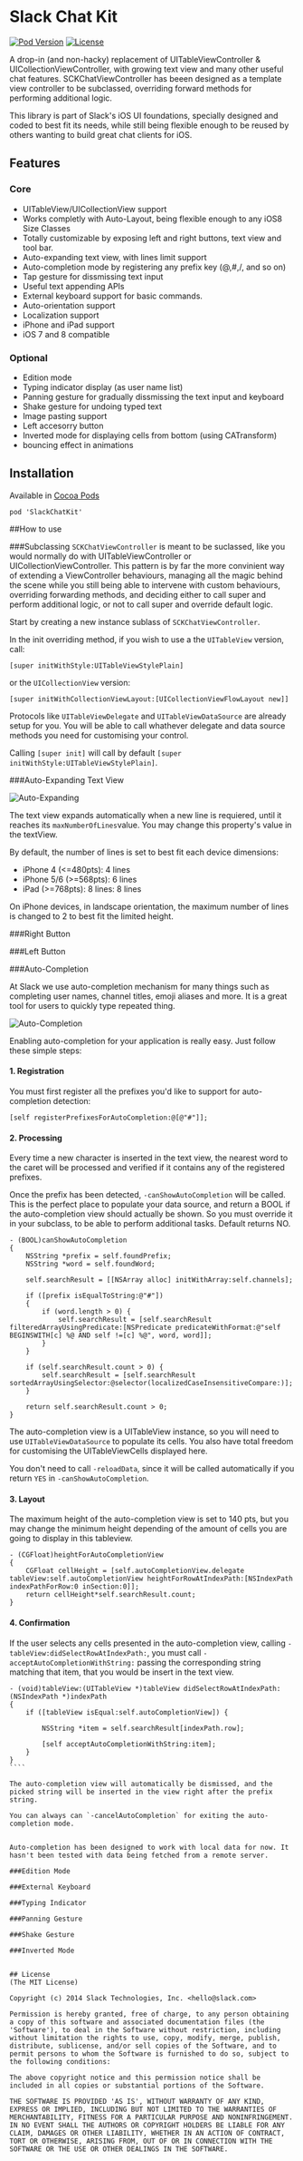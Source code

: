 Slack Chat Kit
=============================================
[![Pod Version](http://img.shields.io/cocoapods/v/SlackChatKit.svg)](https://cocoadocs.org/docsets/SlackChatKit)
[![License](http://img.shields.io/badge/license-MIT-blue.svg)](http://opensource.org/licenses/MIT)

A drop-in (and non-hacky) replacement of UITableViewController & UICollectionViewController, with growing text view and many other useful chat features. SCKChatViewController has beeen designed as a template view controller to be subclassed, overriding forward methods for performing additional logic.

This library is part of Slack's iOS UI foundations, specially designed and coded to best fit its needs, while still being flexible enough to be reused by others wanting to build great chat clients for iOS.

## Features

### Core
- UITableView/UICollectionView support
- Works completly with Auto-Layout, being flexible enough to any iOS8 Size Classes
- Totally customizable by exposing left and right buttons, text view and tool bar.
- Auto-expanding text view, with lines limit support
- Auto-completion mode by registering any prefix key (@,#,/, and so on)
- Tap gesture for dissmissing text input
- Useful text appending APIs
- External keyboard support for basic commands.
- Auto-orientation support
- Localization support
- iPhone and iPad support
- iOS 7 and 8 compatible

### Optional
- Edition mode
- Typing indicator display (as user name list)
- Panning gesture for gradually dissmissing the text input and keyboard
- Shake gesture for undoing typed text
- Image pasting support
- Left accesorry button
- Inverted mode for displaying cells from bottom (using CATransform)
- bouncing effect in animations

## Installation

Available in [Cocoa Pods](http://cocoapods.org/?q=SlackChatKit)
```
pod 'SlackChatKit'
```

##How to use

###Subclassing
`SCKChatViewController` is meant to be suclassed, like you would normally do with UITableViewController or UICollectionViewController. This pattern is by far the more convinient way of extending a ViewController behaviours, managing all the magic behind the scene while you still being able to intervene with custom behaviours, overriding forwarding methods, and deciding either to call super and  perform additional logic, or not to call super and override default logic.

Start by creating a new instance sublass of `SCKChatViewController`.

In the init overriding method, if you wish to use a the `UITableView` version, call:
```
[super initWithStyle:UITableViewStylePlain]
```

or the `UICollectionView` version:
```
[super initWithCollectionViewLayout:[UICollectionViewFlowLayout new]]
```


Protocols like `UITableViewDelegate` and `UITableViewDataSource` are already setup for you. You will be able to call whathever delegate and data source methods you need for customising your control.

Calling `[super init]` will call by default `[super initWithStyle:UITableViewStylePlain]`.


###Auto-Expanding Text View

![Auto-Expanding](Screenshots/screenshot_auto-expanding.png)

The text view expands automatically when a new line is requiered, until it reaches its `maxNumberOfLines`value. You may change this property's value in the textView.

By default, the number of lines is set to best fit each device dimensions:
- iPhone 4      (<=480pts): 4 lines
- iPhone 5/6    (>=568pts): 6 lines
- iPad          (>=768pts): 8 lines: 8 lines

On iPhone devices, in landscape orientation, the maximum number of lines is changed to 2 to best fit the limited height.

###Right Button

###Left Button

###Auto-Completion

At Slack we use auto-completion mechanism for many things such as completing user names, channel titles, emoji aliases and more. It is a great tool for users to quickly type repeated thing.

![Auto-Completion](Screenshots/screenshot_auto-completion.png)

Enabling auto-completion for your application is really easy.
Just follow these simple steps:

#### 1. Registration
You must first register all the prefixes you'd like to support for auto-completion detection:
````
[self registerPrefixesForAutoCompletion:@[@"#"]];
````

#### 2. Processing
Every time a new character is inserted in the text view, the nearest word to the caret will be processed and verified if it contains any of the registered prefixes.

Once the prefix has been detected, `-canShowAutoCompletion` will be called. This is the perfect place to populate your data source, and return a BOOL if the auto-completion view should actually be shown. So you must override it in your subclass, to be able to perform additional tasks. Default returns NO.

````
- (BOOL)canShowAutoCompletion
{
    NSString *prefix = self.foundPrefix;
    NSString *word = self.foundWord;
    
    self.searchResult = [[NSArray alloc] initWithArray:self.channels];
    
    if ([prefix isEqualToString:@"#"])
    {
        if (word.length > 0) {
            self.searchResult = [self.searchResult filteredArrayUsingPredicate:[NSPredicate predicateWithFormat:@"self BEGINSWITH[c] %@ AND self !=[c] %@", word, word]];
        }
    }

    if (self.searchResult.count > 0) {
        self.searchResult = [self.searchResult sortedArrayUsingSelector:@selector(localizedCaseInsensitiveCompare:)];
    }
    
    return self.searchResult.count > 0;
}
````

The auto-completion view is a UITableView instance, so you will need to use `UITableViewDataSource` to populate its cells. You also have total freedom for customising the UITableViewCells displayed here.

You don't need to call `-reloadData`, since it will be called automatically if you return `YES` in `-canShowAutoCompletion`.

#### 3. Layout

The maximum height of the auto-completion view is set to 140 pts, but you may change the minimum height depending of the amount of cells you are going to display in this tableview.

````
- (CGFloat)heightForAutoCompletionView
{
    CGFloat cellHeight = [self.autoCompletionView.delegate tableView:self.autoCompletionView heightForRowAtIndexPath:[NSIndexPath indexPathForRow:0 inSection:0]];
    return cellHeight*self.searchResult.count;
}
````

#### 4. Confirmation

If the user selects any cells presented in the auto-completion view, calling `-tableView:didSelectRowAtIndexPath:`, you must call `-acceptAutoCompletionWithString:` passing the corresponding string matching that item, that you would be insert in the text view.

`````
- (void)tableView:(UITableView *)tableView didSelectRowAtIndexPath:(NSIndexPath *)indexPath
{
    if ([tableView isEqual:self.autoCompletionView]) {
        
        NSString *item = self.searchResult[indexPath.row];
        
        [self acceptAutoCompletionWithString:item];
    }
}
````

The auto-completion view will automatically be dismissed, and the picked string will be inserted in the view right after the prefix string.

You can always can `-cancelAutoCompletion` for exiting the auto-completion mode.


Auto-completion has been designed to work with local data for now. It hasn't been tested with data being fetched from a remote server.

###Edition Mode

###External Keyboard

###Typing Indicator

###Panning Gesture

###Shake Gesture

###Inverted Mode


## License
(The MIT License)

Copyright (c) 2014 Slack Technologies, Inc. <hello@slack.com>

Permission is hereby granted, free of charge, to any person obtaining a copy of this software and associated documentation files (the 'Software'), to deal in the Software without restriction, including without limitation the rights to use, copy, modify, merge, publish, distribute, sublicense, and/or sell copies of the Software, and to permit persons to whom the Software is furnished to do so, subject to the following conditions:

The above copyright notice and this permission notice shall be included in all copies or substantial portions of the Software.

THE SOFTWARE IS PROVIDED 'AS IS', WITHOUT WARRANTY OF ANY KIND, EXPRESS OR IMPLIED, INCLUDING BUT NOT LIMITED TO THE WARRANTIES OF MERCHANTABILITY, FITNESS FOR A PARTICULAR PURPOSE AND NONINFRINGEMENT. IN NO EVENT SHALL THE AUTHORS OR COPYRIGHT HOLDERS BE LIABLE FOR ANY CLAIM, DAMAGES OR OTHER LIABILITY, WHETHER IN AN ACTION OF CONTRACT, TORT OR OTHERWISE, ARISING FROM, OUT OF OR IN CONNECTION WITH THE SOFTWARE OR THE USE OR OTHER DEALINGS IN THE SOFTWARE.
